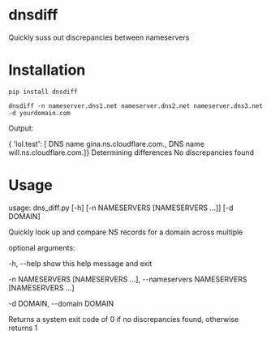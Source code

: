 # dnsdiff

Quickly suss out discrepancies between nameservers

# Installation

`pip install dnsdiff`

`dnsdiff -n nameserver.dns1.net nameserver.dns2.net nameserver.dns3.net -d yourdomain.com`

Output:

{   'lol.test': [   DNS name gina.ns.cloudflare.com.,
                    DNS name will.ns.cloudflare.com.]}
Determining differences
No discrepancies found

# Usage 

usage: dns_diff.py [-h] [-n NAMESERVERS [NAMESERVERS ...]] [-d DOMAIN]

Quickly look up and compare NS records for a domain across multiple

optional arguments:

  -h, --help            show this help message and exit
  
  -n NAMESERVERS [NAMESERVERS ...], --nameservers NAMESERVERS [NAMESERVERS ...]
  
  -d DOMAIN, --domain DOMAIN


Returns a system exit code of 0 if no discrepancies found, otherwise returns 1 

